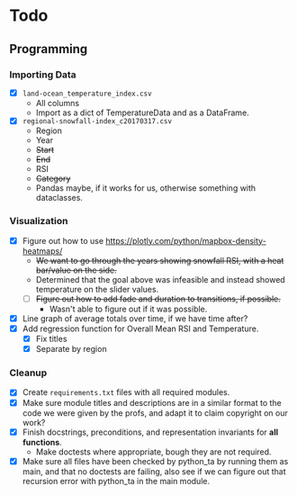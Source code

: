 # Todo

## Programming

### Importing Data

- [x] `land-ocean_temperature_index.csv`
    - All columns
    - Import as a dict of TemperatureData and as a DataFrame.
- [x] `regional-snowfall-index_c20170317.csv`
    - Region
    - Year
    - ~~Start~~
    - ~~End~~
    - RSI
    - ~~Category~~
    - Pandas maybe, if it works for us, otherwise something with dataclasses.

### Visualization

- [x] Figure out how to use https://plotly.com/python/mapbox-density-heatmaps/
    - ~~We want to go through the years showing snowfall RSI, with a heat bar/value on the side.~~
    - Determined that the goal above was infeasible and instead showed temperature on the slider values.
    - [ ] ~~Figure out how to add fade and duration to transitions, if possible.~~
        - Wasn't able to figure out if it was possible.
- [x] Line graph of average totals over time, if we have time after?
- [x] Add regression function for Overall Mean RSI and Temperature.
    - [x] Fix titles
    - [x] Separate by region

### Cleanup

- [x] Create `requirements.txt` files with all required modules.
- [x] Make sure module titles and descriptions are in a similar format to the code we were given by the profs, and adapt it to claim copyright on our work?
- [x] Finish docstrings, preconditions, and representation invariants for **all functions**.
	- Make doctests where appropriate, bough they are not required.
- [x] Make sure all files have been checked by python_ta by running them as main, and that no doctests are failing, also see if we can figure out that recursion error with python_ta in the main module.
